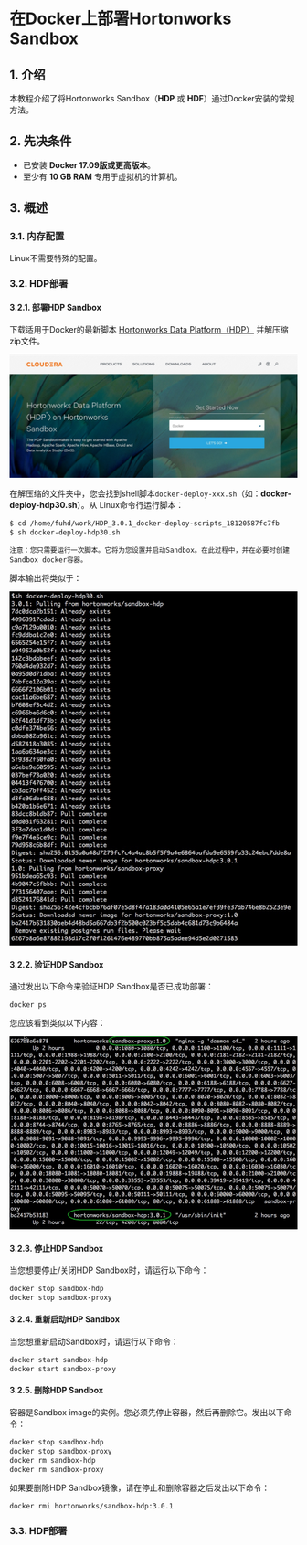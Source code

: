 在Docker上部署Hortonworks Sandbox
===================================================================================
## 1. 介绍
本教程介绍了将Hortonworks Sandbox（**HDP** 或 **HDF**）通过Docker安装的常规方法。

## 2. 先决条件
+ 已安装 **Docker 17.09版或更高版本**。
+ 至少有 **10 GB RAM** 专用于虚拟机的计算机。

## 3. 概述

### 3.1. 内存配置
Linux不需要特殊的配置。

### 3.2. HDP部署

#### 3.2.1. 部署HDP Sandbox
下载适用于Docker的最新脚本 [Hortonworks Data Platform（HDP）](https://www.cloudera.com/downloads/hortonworks-sandbox/hdp.html?utm_source=mktg-tutorial) 并解压缩zip文件。

![下载页面](img/docker-download-hdp.jpg)

在解压缩的文件夹中，您会找到shell脚本`docker-deploy-xxx.sh`（如：**docker-deploy-hdp30.sh**）。从
Linux命令行运行脚本：
```shell
$ cd /home/fuhd/work/HDP_3.0.1_docker-deploy-scripts_18120587fc7fb
$ sh docker-deploy-hdp30.sh
```
```
注意：您只需要运行一次脚本。它将为您设置并启动Sandbox。在此过程中，并在必要时创建Sandbox docker容器。
```
脚本输出将类似于：

![hdp输出日志](img/docker-start-hdp-output.jpg)

#### 3.2.2. 验证HDP Sandbox
通过发出以下命令来验证HDP Sandbox是否已成功部署：
```shell
docker ps
```
您应该看到类似以下内容：

![docker-ps输出](img/docker-ps-hdp-output.jpg)

#### 3.2.3. 停止HDP Sandbox
当您想要停止/关闭HDP Sandbox时，请运行以下命令：
```shell
docker stop sandbox-hdp
docker stop sandbox-proxy
```

#### 3.2.4. 重新启动HDP Sandbox
当您想重新启动Sandbox时，请运行以下命令：
```shell
docker start sandbox-hdp
docker start sandbox-proxy
```

#### 3.2.5. 删除HDP Sandbox
容器是Sandbox image的实例。您必须先停止容器，然后再删除它。发出以下命令：
```shell
docker stop sandbox-hdp
docker stop sandbox-proxy
docker rm sandbox-hdp
docker rm sandbox-proxy
```
如果要删除HDP Sandbox镜像，请在停止和删除容器之后发出以下命令：
```shell
docker rmi hortonworks/sandbox-hdp:3.0.1
```

### 3.3. HDF部署
